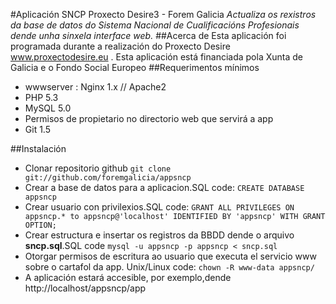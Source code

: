 #Aplicación SNCP Proxecto Desire3 - Forem Galicia
*Actualiza os rexistros da base de datos do Sistema Nacional*
*de Cualificacións Profesionais dende unha sinxela interface web.*
##Acerca de
Esta aplicación foi programada durante a realización do Proxecto Desire www.proxectodesire.eu .
Esta aplicación está financiada pola Xunta de Galicia e o Fondo Social Europeo
##Requerimentos mínimos
* wwwserver : Nginx 1.x // Apache2 
* PHP 5.3
* MySQL 5.0
* Permisos de propietario no directorio web que servirá a app
* Git 1.5

##Instalación
* Clonar repositorio github `git clone git://github.com/foremgalicia/appsncp`
* Crear a base de datos para a aplicacion.SQL code: `CREATE DATABASE appsncp`
* Crear usuario con privilexios.SQL code: `GRANT ALL PRIVILEGES ON appsncp.* to appsncp@'localhost' IDENTIFIED BY 'appsncp' WITH GRANT OPTION;`
* Crear estructura e insertar os registros da BBDD dende o arquivo **sncp.sql**.SQL code `mysql -u appsncp -p appsncp < sncp.sql`
* Otorgar permisos de escritura ao usuario que executa el servicio www sobre o cartafol da app. Unix/Linux code: `chown -R www-data appsncp/`
* A aplicación estará accesible, por exemplo,dende http://localhost/appsncp/app

##
